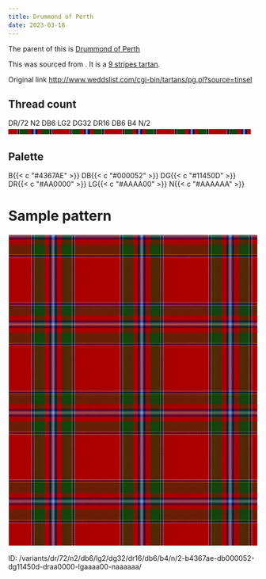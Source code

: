 ```yaml
---
title: Drummond of Perth
date: 2023-03-18
---
```

The parent of this is [Drummond of Perth](/tartans/dr/72/n2/db6/lg2/dg32/dr16/db6/b4/n/2/)


This was sourced from <no value>.  It is a [9 stripes tartan](/stripes/stripes9/).

Original link http://www.weddslist.com/cgi-bin/tartans/pg.pl?source=tinsel

## Thread count
DR/72 N2 DB6 LG2 DG32 DR16 DB6 B4 N/2
![Sett](sett.png)

## Palette
B{{< c "#4367AE" >}} DB{{< c "#000052" >}} DG{{< c "#11450D" >}} DR{{< c "#AA0000" >}} LG{{< c "#AAAA00" >}} N{{< c "#AAAAAA" >}}

# Sample pattern

![Tartan detail](tartan.png "DR/72 N2 DB6 LG2 DG32 DR16 DB6 B4 N/2 tartan")

ID: /variants/dr/72/n2/db6/lg2/dg32/dr16/db6/b4/n/2-b4367ae-db000052-dg11450d-draa0000-lgaaaa00-naaaaaa/